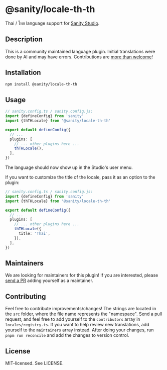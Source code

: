 # @sanity/locale-th-th

Thai / ไทย language support for [Sanity Studio](https://www.sanity.io/).

## Description

This is a community maintained language plugin. Initial translations were done by AI and may have errors. Contributions are [more than welcome](#contributing)!

## Installation

```sh
npm install @sanity/locale-th-th
```

## Usage

```ts
// sanity.config.ts / sanity.config.js:
import {defineConfig} from 'sanity'
import {thTHLocale} from '@sanity/locale-th-th'

export default defineConfig({
  // ...
  plugins: [
    // ... other plugins here ...
    thTHLocale(),
  ],
})
```

The language should now show up in the Studio's user menu.

If you want to customize the title of the locale, pass it as an option to the plugin:

```ts
// sanity.config.ts / sanity.config.js:
import {defineConfig} from 'sanity'
import {thTHLocale} from '@sanity/locale-th-th'

export default defineConfig({
  // ...
  plugins: [
    // ... other plugins here ...
    thTHLocale({
      title: 'Thai',
    }),
  ],
})
```

## Maintainers

We are looking for maintainers for this plugin!
If you are interested, please [send a PR](/CONTRIBUTING.md#maintaining-a-locale) adding yourself as a maintainer.

## Contributing

Feel free to contribute improvements/changes! The strings are located in the `src` folder, where the file name represents the "namespace". Send a pull request, and feel free to add yourself to the `contributors` array in `locales/registry.ts`. If you want to help review new translations, add yourself to the `maintainers` array instead. After doing your changes, run `pnpm run reconcile` and add the changes to version control.

## License

MIT-licensed. See LICENSE.
